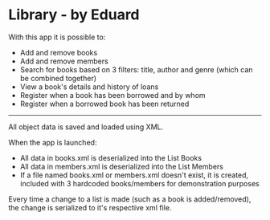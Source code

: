 # Library - by Eduard

With this app it is possible to:
* Add and remove books
* Add and remove members
* Search for books based on 3 filters: title, author and genre (which can be combined together)
* View a book's details and history of loans
* Register when a book has been borrowed and by whom
* Register when a borrowed book has been returned
---
All object data is saved and loaded using XML.

When the app is launched:
* All data in books.xml is deserialized into the List<Book> Books
* All data in members.xml is deserialized into the List<Member> Members
* If a file named books.xml or members.xml doesn't exist, it is created, included with 3 hardcoded books/members for demonstration purposes

Every time a change to a list is made (such as a book is added/removed), the change is serialized to it's respective xml file.